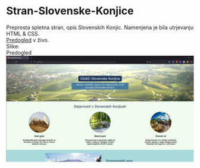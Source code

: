 # Stran-Slovenske-Konjice
Preprosta spletna stran, opis Slovenskih Konjic.
Namenjena je bila utrjevanju HTML &amp; CSS.
<br>
<a href="https://jaboticnik.github.io/Stran-Slovenske-Konjice/">Predogled</a> v živo.
<br>
Slike:
<br>
Predogled
<br>
<img src="./Slike-predogled/slika-strani.png" alt="Domov">